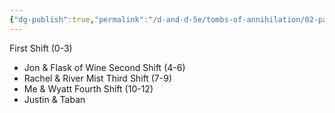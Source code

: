 ```yaml
---
{"dg-publish":true,"permalink":"/d-and-d-5e/tombs-of-annihilation/02-party-members/standard-group-watch/","noteIcon":"","created":"2025-07-30T20:00:08.759-05:00","updated":"2025-08-20T20:01:47.134-05:00"}
---
```


First Shift (0-3)
- Jon & Flask of Wine
Second Shift (4-6)
- Rachel & River Mist
Third Shift (7-9)
- Me & Wyatt
Fourth Shift (10-12)
- Justin & Taban